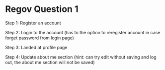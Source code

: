 # Regov Question 1

Step 1: Register an account

Step 2: Login to the account (has to the option to reregister account in case forget password from login page)

Step 3: Landed at profile page

Step 4: Update about me section (hint: can try edit without saving and log out, the about me section will not be saved)
